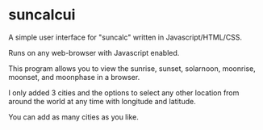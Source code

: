 # suncalcui

A simple user interface for "suncalc" written in Javascript/HTML/CSS.

Runs on any web-browser with Javascript enabled.

This program allows you to view the sunrise, sunset, solarnoon, moonrise, moonset, and moonphase in a browser.

I only added 3 cities and the options to select any other location from around the world at any time with longitude and latitude.

You can add as many cities as you like. 





